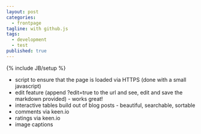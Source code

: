 ```yaml
---
layout: post
categories: 
  - frontpage
tagline: with github.js
tags: 
  - development
  - test
published: true
---
```


{% include JB/setup %}

- script to ensure that the page is loaded via HTTPS (done with a small javascript)
- edit feature (append ?edit=true to the url and see, edit and save the markdown provided) - works great!
- interactive tables build out of blog posts - beautiful, searchable, sortable
- comments via keen.io
- ratings via keen.io
- image captions